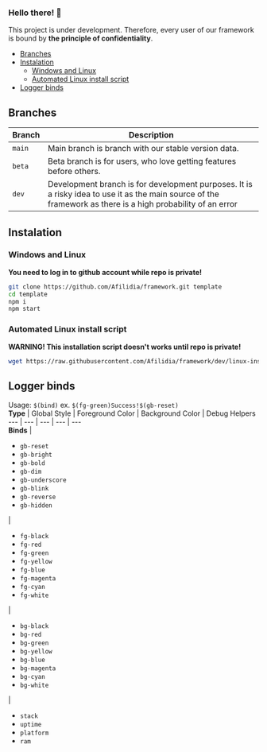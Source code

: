 
### Hello there! :wave:  
This project is under development. Therefore, every user of our framework is bound by **the principle of confidentiality**.  
  
- [Branches](#branches)
- [Instalation](#instalation)
  - [Windows and Linux](#windows-and-linux)
  - [Automated Linux install script](#automated-linux-install-script)
- [Logger binds](#logger-binds)
  
## Branches  
Branch | Description  
--- | ---  
`main` | Main branch is branch with our stable version data.  
`beta` | Beta branch is for users, who love getting features before others.  
`dev` | Development branch is for development purposes. It is a risky idea to use it as the main source of the framework as there is a high probability of an error  
  
## Instalation  
### Windows and Linux  
**You need to log in to github account while repo is private!**    
```sh  
git clone https://github.com/Afilidia/framework.git template
cd template
npm i  
npm start  
```  
### Automated Linux install script  
**WARNING! This installation script doesn't works until repo is private!**  
```sh
wget https://raw.githubusercontent.com/Afilidia/framework/dev/linux-install.sh | sudo ./linux-install.sh
```  
  
## Logger binds  
Usage: `$(bind)` ex. `$(fg-green)Success!$(gb-reset)`  
**Type** | Global Style | Foreground Color | Background Color | Debug Helpers  
--- | --- | --- | --- | ---  
**Binds** | <ul><li><code>gb-reset</code></li><li><code>gb-bright</code></li><li><code>gb-bold</code></li><li><code>gb-dim</code></li><li><code>gb-underscore</code></li><li><code>gb-blink</code></li><li><code>gb-reverse</code></li><li><code>gb-hidden</code></li></ul> | <ul><li><code>fg-black</code></li><li><code>fg-red</code></li><li><code>fg-green</code></li><li><code>fg-yellow</code></li><li><code>fg-blue</code></li><li><code>fg-magenta</code></li><li><code>fg-cyan</code></li><li><code>fg-white</code></li></ul> | <ul><li><code>bg-black</code></li><li><code>bg-red</code></li><li><code>bg-green</code></li><li><code>bg-yellow</code></li><li><code>bg-blue</code></li><li><code>bg-magenta</code></li><li><code>bg-cyan</code></li><li><code>bg-white</code></li></ul> | <ul><li><code>stack</code></li><li><code>uptime</code></li><li><code>platform</code></li><li><code>ram</code></li></ul>  
